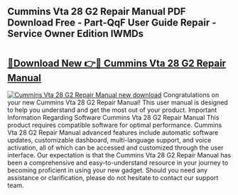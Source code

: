 ## Cummins Vta 28 G2 Repair Manual PDF Download Free - Part-QqF User Guide Repair - Service Owner Edition lWMDs

# <h2><a href="http://bc51235.oget.top/?id=Cummins+Vta+28+G2+Repair+Manual">🔗Download New 👉🔴 Cummins Vta 28 G2 Repair Manual</a></h2>

[![Cummins Vta 28 G2 Repair Manual new download](https://i.imgur.com/5g1atiW.png)](http://bc51235.oget.top/?id=Cummins+Vta+28+G2+Repair+Manual)
Congratulations on your new Cummins Vta 28 G2 Repair Manual! This user manual is designed to help you understand and get the most out of your product. Important Information Regarding Software Cummins Vta 28 G2 Repair Manual This product requires compatible software for optimal performance. Cummins Vta 28 G2 Repair Manual advanced features include automatic software updates, customizable dashboard, multi-language support, and voice activation, all of which can be accessed and customized through the user interface. Our expectation is that the Cummins Vta 28 G2 Repair Manual has been a comprehensive and easy-to-understand resource in your journey to becoming proficient in using your new gadget. Should you need any assistance or clarification, please do not hesitate to contact our support team.
